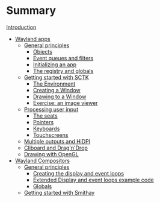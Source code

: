 # Summary

[Introduction](./intro.md)

- [Wayland apps](./client/intro.md)
  - [General principles](./client/general/intro.md)
    - [Objects](./client/general/objects.md)
    - [Event queues and filters](./client/general/event_queues.md)
    - [Initializing an app](./client/general/initializing.md)
    - [The registry and globals](./client/general/registry.md)
  - [Getting started with SCTK](./client/sctk/intro.md)
    - [The Environment](./client/sctk/environment.md)
    - [Creating a Window](./client/sctk/window.md)
    - [Drawing to a Window](./client/sctk/drawing.md)
    - [Exercise: an image viewer](./client/sctk/image_viewer.md)
  - [Processing user input]()
    - [The seats]()
    - [Pointers]()
    - [Keyboards]()
    - [Touchscreens]()
  - [Multiple outputs and HiDPI]()
  - [Cliboard and Drag'n'Drop]()
  - [Drawing with OpenGL]()
- [Wayland Compositors](./server/intro.md)
  - [General principles](./server/general/intro.md)
    - [Creating the display and event loops](./server/general/creation.md)
    - [Extended Display and event loops example code](./server/general/creation_code.md)
    - [Globals]()
  - [Getting started with Smithay]()
